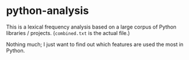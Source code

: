 # python-analysis
This is a lexical frequency analysis based on a large corpus of Python libraries / projects. (`combined.txt` is the actual file.)

Nothing much; I just want to find out which features are used the most in Python.

